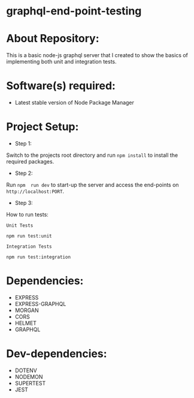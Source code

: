 # graphql-end-point-testing

# About Repository:
This is a basic node-js graphql server that I created to show the basics of implementing both unit and integration tests.

# Software(s) required:
* Latest stable version of Node Package Manager

# Project Setup:
* Step 1:

Switch to the projects root directory and run `npm install` to install the required packages.

* Step 2:

Run `npm  run dev` to start-up the server and access the end-points on `http://localhost:PORT`.

* Step 3:

How to run tests:

`Unit Tests` 

```
npm run test:unit
```

`Integration Tests` 

```
npm run test:integration
```


# Dependencies:
* EXPRESS
* EXPRESS-GRAPHQL
* MORGAN
* CORS
* HELMET
* GRAPHQL

# Dev-dependencies:
* DOTENV
* NODEMON
* SUPERTEST
* JEST
